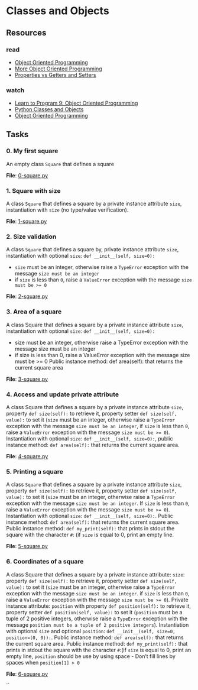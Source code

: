 # Classes and Objects
## Resources
### read
* [Object Oriented Programming](https://python.swaroopch.com/oop.html)
* [More Object Oriented Programming](https://python-course.eu/oop/object-oriented-programming.php)
* [Properties vs Getters and Setters](https://python-course.eu/oop/properties-vs-getters-and-setters.php)
### watch
* [Learn to Program 9: Object Oriented Programming](https://www.youtube.com/watch?v=1AGyBuVCTeE&)
* [Python Classes and Objects](https://www.youtube.com/watch?v=apACNr7DC_s)
* [Object Oriented Programming](https://www.youtube.com/watch?v=-DP1i2ZU9gk)

## Tasks
### 0. My first square
An empty class `Square` that defines a square

**File**: [0-square.py](./0-square.py)

### 1. Square with size
A class `Square` that defines a square by a private instance attribute `size`, instantiation with `size` (no type/value verification).

**File**: [1-square.py](./1-square.py)

### 2. Size validation
A class `Square` that defines a square by, private instance attribute `size`, instantiation with optional `size`: `def __init__(self, size=0):`
* `size` must be an integer, otherwise raise a `TypeError` exception with the message `size must be an integer`
* if `size` is less than `0`, raise a `ValueError` exception with the message `size must be >= 0`

**File**: [2-square.py](./2-square.py)

### 3. Area of a square
A class Square that defines a square by a private instance attribute `size`, instantiation with optional `size`: `def __init__(self, size=0):` 
* size must be an integer, otherwise raise a TypeError exception with the message size must be an integer
* if size is less than 0, raise a ValueError exception with the message size must be >= 0
Public instance method: def area(self): that returns the current square area

**File**: [3-square.py](./3-square.py)

### 4. Access and update private attribute
A class Square that defines a square by a private instance attribute `size`, property `def size(self):` to retrieve it, property setter `def size(self, value):` to set it (`size` must be an integer, otherwise raise a `TypeError` exception with the message `size must be an integer`, if `size` is less than `0`, raise a `ValueError` exception with the message `size must be >= 0`). Instantiation with optional `size`: `def __init__(self, size=0):`, public instance method: `def area(self):` that returns the current square area.

**File**: [4-square.py](./4-square.py)

### 5. Printing a square
A class `Square` that defines a square by a private instance attribute `size`, property `def size(self):` to retrieve it, property setter `def size(self, value):` to set it (`size` must be an integer, otherwise raise a `TypeError` exception with the message `size must be an integer`. If `size` is less than `0`, raise a `ValueError` exception with the message `size must be >= 0`). Instantiation with optional `size`: `def __init__(self, size=0):`. Public instance method: `def area(self):` that returns the current square area. Public instance method: `def my_print(self):` that prints in stdout the square with the character `#`: (if `size` is equal to 0, print an empty line.

**File**: [5-square.py](./5-square.py)

### 6. Coordinates of a square
A  class Square that defines a square by a private instance attribute: `size`: property `def size(self):` to retrieve it, property setter `def size(self, value):` to set it (`size` must be an integer, otherwise raise a `TypeError` exception with the message `size must be an integer`. if `size` is less than `0`, raise a `ValueError` exception with the message `size must be >= 0`). Private instance attribute: `position` with property `def position(self):` to retrieve it, property setter `def position(self, value):` to set it (`position` must be a tuple of 2 positive integers, otherwise raise a `TypeError` exception with the message `position must be a tuple of 2 positive integers`). Instantiation with optional `size` and optional `position`: `def __init__(self, size=0, position=(0, 0)):`. Public instance method: `def area(self):` that returns the current square area. Public instance method: `def my_print(self):` that prints in stdout the square with the character `#`:(if `size` is equal to 0, print an empty line, `position` should be use by using space - Don’t fill lines by spaces when `position[1] > 0`

**File**: [6-square.py](./6-square.py)

``
